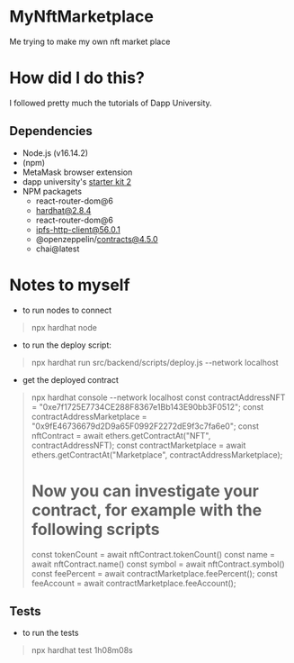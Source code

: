# MyNftMarketplace
Me trying to make my own nft market place


# How did I do this?
I followed pretty much the tutorials of Dapp University.

## Dependencies
- Node.js (v16.14.2)
- (npm)
- MetaMask browser extension
- dapp university's [starter kit 2](https://github.com/dappuniversity/starter_kit_2)
- NPM packagets
  - react-router-dom@6
  - hardhat@2.8.4
  - react-router-dom@6
  - ipfs-http-client@56.0.1
  - @openzeppelin/contracts@4.5.0
  - chai@latest 

# Notes to myself
- to run nodes to connect
>npx hardhat node 

 - to run the deploy script:
 >npx hardhat run src/backend/scripts/deploy.js --network localhost

 - get the deployed contract
>npx hardhat console --network localhost
>const contractAddressNFT = "0xe7f1725E7734CE288F8367e1Bb143E90bb3F0512";
>const contractAddressMarketplace = "0x9fE46736679d2D9a65F0992F2272dE9f3c7fa6e0";
>const nftContract = await ethers.getContractAt("NFT", contractAddressNFT);
>const contractMarketplace = await ethers.getContractAt("Marketplace", contractAddressMarketplace);
># Now you can investigate your contract, for example with the following scripts
>const tokenCount = await nftContract.tokenCount() 
>const name = await nftContract.name()
>const symbol = await nftContract.symbol() 
>const feePercent = await contractMarketplace.feePercent();
>const feeAccount = await contractMarketplace.feeAccount();

## Tests
- to run the tests
>npx hardhat test
>1h08m08s